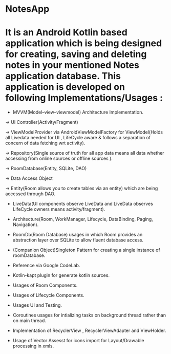 # NotesApp
# It is an Android Kotlin based application which is being designed for creating, saving and deleting notes in your mentioned Notes application database. This application is developed on following Implementations/Usages :
- MVVM(Model–view–viewmodel) 
Architecture Implementation.

-> UI Controller(Activity/Fragment)

-> ViewModelProvider via AndroidViewModelFactory for ViewModel(Holds all Livedata needed for UI , LifeCycle aware & follows a separation of concern of data fetching wrt activity).

-> Repository(Single source of truth for all app data means all data whether accessing from online sources or offline sources ).

-> RoomDatabase(Entity, SQLite, DAO)

-> Data Access Object

-> Entity(Room allows you to create tables via an entity) which are being accessed through DAO.

- LiveData(UI components observe LiveData and LiveData observes LifeCycle owners means activity/fragment).
 
- Architecture(Room, WorkManager, Lifecycle, DataBinding, Paging, Navigation).

- RoomDb(Room Database) usages in which Room provides an abstraction layer over SQLite to allow fluent database access.

- (Companion Object)Singleton Pattern for creating a single instance of roomDatabase.

- Reference via Google CodeLab.

- Kotlin-kapt plugin for generate kotlin sources.

- Usages of Room Components.

- Usages of Lifecycle Components.

- Usages UI and Testing.

- Coroutines usages for intializing tasks on background thread rather than on main thread.

- Implementation of RecyclerView , RecyclerViewAdapter and ViewHolder. 

- Usage of Vector Assesst for icons import for Layout/Drawable processing in xmls.


